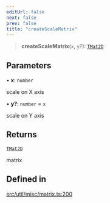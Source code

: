 ```yaml
---
editUrl: false
next: false
prev: false
title: "createScaleMatrix"
---
```


> **createScaleMatrix**(`x`, `y`?): [`TMat2D`](/api/type-aliases/tmat2d/)

## Parameters

• **x**: `number`

scale on X axis

• **y?**: `number` = `x`

scale on Y axis

## Returns

[`TMat2D`](/api/type-aliases/tmat2d/)

matrix

## Defined in

[src/util/misc/matrix.ts:200](https://github.com/fabricjs/fabric.js/blob/v6.0.0-rc4/src/util/misc/matrix.ts#L200)
